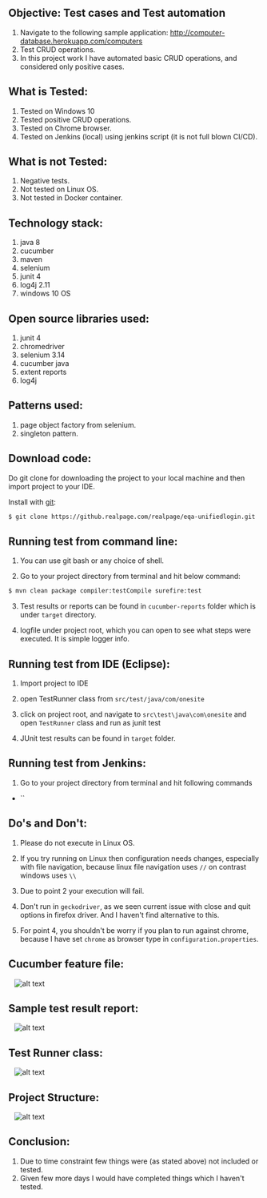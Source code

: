 ## Objective: Test cases and Test automation 

1. Navigate to the following sample application: http://computer-database.herokuapp.com/computers
2. Test CRUD operations. 
3. In this project work I have automated basic CRUD operations, and considered only positive cases.


What is Tested:
---------------

1. Tested on Windows 10
2. Tested positive CRUD operations.
3. Tested on Chrome browser.
4. Tested on Jenkins (local) using jenkins script (it is not full blown CI/CD). 


What is not Tested:
-------------------

1. Negative tests.
2. Not tested on Linux OS.
3. Not tested in Docker container.


Technology stack:
-----------------

1. java 8
2. cucumber
3. maven
4. selenium
5. junit 4
6. log4j 2.11
6. windows 10 OS


Open source libraries used:
---------------------------

1. junit 4
2. chromedriver
3. selenium 3.14
4. cucumber java
5. extent reports
6. log4j
    

Patterns used:
-----------------

1. page object factory from selenium.
2. singleton pattern.


Download code:
---------------

Do git clone for downloading the project to your local machine and then import project to your IDE.

Install with [git](https://git-scm.com/downloads):
	
```sh
$ git clone https://github.realpage.com/realpage/eqa-unifiedlogin.git
```


Running test from command line:
------------------------------

1. You can use git bash or any choice of shell.

2. Go to your project directory from terminal and hit below command:

```sh
$ mvn clean package compiler:testCompile surefire:test
```

3. Test results or reports can be found in `cucumber-reports` folder which is under `target` directory.

4. logfile under project root, which you can open to see what steps were executed. It is simple logger info.


Running test from IDE (Eclipse):
-------------------------------

1. Import project to IDE

2. open TestRunner class from `src/test/java/com/onesite`

3. click on project root, and navigate to `src\test\java\com\onesite` and open `TestRunner` class and run as junit test

4. JUnit test results can be found in `target` folder.



Running test from Jenkins:
-------------------------------

1. Go to your project directory from terminal and hit following commands

* ``


Do's and Don't:
--------------

1. Please do not execute in Linux OS.

2. If you try running on Linux then configuration needs changes, especially with file navigation, because linux file navigation uses `//` on contrast windows uses `\\`

3. Due to point 2 your execution will fail.

4. Don't run in `geckodriver`, as we seen current issue with close and quit options in firefox driver. And I haven't find alternative to this.

5. For point 4, you shouldn't be worry if you plan to run against chrome, because I have set `chrome` as browser type in `configuration.properties`.


Cucumber feature file:
----------------------

&nbsp;&nbsp;
![alt text](src/test/resources/com/onesite/images/cucumber_feature.JPG "scenario tags")


Sample test result report:
------------------------

&nbsp;&nbsp;
![alt text](src/test/resources/com/onesite/images/test_report.JPG "test report")


Test Runner class:
------------------

&nbsp;&nbsp;
![alt text](src/test/resources/com/onesite/images/test_runner_class.JPG "test runner")


Project Structure:
------------------

&nbsp;&nbsp;
![alt text](src/test/resources/com/onesite/images/project_structure.JPG "project structure")


Conclusion:
-----------

1. Due to time constraint few things were (as stated above) not included or tested.
2. Given few more days I would have completed things which I haven't tested.

